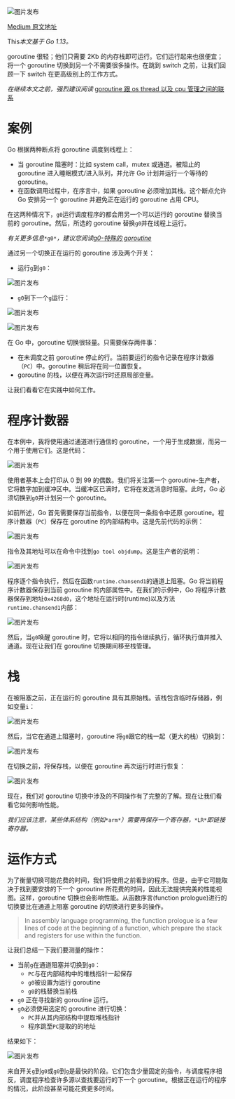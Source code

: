 ![图片发布](./pictures/1*CieXcIc9Bv11JWFOECjHyw.png)

[Medium 原文地址](https://medium.com/a-journey-with-go/go-what-does-a-goroutine-switch-actually-involve-394c202dddb7)

This️*本文基于 Go 1.13。*

goroutine 很轻；他们只需要 2Kb 的内存栈即可运行。它们运行起来也很便宜；将一个 goroutine 切换到另一个不需要很多操作。在跳到 switch 之前，让我们回顾一下 switch 在更高级别上的工作方式。

_在继续本文之前，强烈建议阅读_ [goroutine 跟 os thread 以及 cpu 管理之间的联系](./1.goroutine跟os+thread以及cpu管理之间的联系.md)

# 案例

Go 根据两种断点将 goroutine 调度到线程上：

- 当 goroutine 阻塞时：比如 system call，mutex 或通道。被阻止的 goroutine 进入睡眠模式/进入队列，并允许 Go 计划并运行一个等待的 goroutine。
- 在函数调用过程中，在序言中，如果 goroutine 必须增加其栈。这个断点允许 Go 安排另一个 goroutine 并避免正在运行的 goroutine 占用 CPU。

在这两种情况下，`g0`运行调度程序的都会用另一个可以运行的 goroutine 替换当前的 goroutine。然后，所选的 goroutine 替换`g0`并在线程上运行。

_有关更多信息_`*g0*`_，建议您阅读[g0-特殊的 goroutine](./2.+g0-特殊的goroutine.md)_

通过另一个切换正在运行的 goroutine 涉及两个开关：

- 运行`g`到`g0`：

![图片发布](./pictures/1*-w8MTDEUqis5mIX-s_KfPg.png)

- `g0`到下一个`g`运行：

![图片发布](https://miro.medium.com/max/60/1*6Qoa7ugcwsoQgs2cktKMvA.png?q=20)

![图片发布](./pictures/1*6Qoa7ugcwsoQgs2cktKMvA.png)

在 Go 中，goroutine 切换很轻量。只需要保存两件事：

- 在未调度之前 goroutine 停止的行。当前要运行的指令记录在程序计数器（`PC`）中。goroutine 稍后将在同一位置恢复。
- goroutine 的栈，以便在再次运行时还原局部变量。

让我们看看它在实践中如何工作。

# 程序计数器

在本例中，我将使用通过通道进行通信的 goroutine，一个用于生成数据，而另一个用于使用它们。这是代码：

![图片发布](./pictures/1*TZobNBH4mKyaN8B_ru7tUA.png)

使用者基本上会打印从 0 到 99 的偶数。我们将关注第一个 goroutine-生产者，它将数字加到缓冲区中。当缓冲区已满时，它将在发送消息时阻塞。此时，Go 必须切换到`g0`并计划另一个 goroutine。

如前所述，Go 首先需要保存当前指令，以便在同一条指令中还原 goroutine。程序计数器（`PC`）保存在 goroutine 的内部结构中。这是先前代码的示例：

![图片发布](./pictures/1*ArVyzi31WBefg4RhhX5Pdw.png)

指令及其地址可以在命令中找到`go tool objdump`。这是生产者的说明：

![图片发布](./pictures/1*E9HFNIw4ZhDirUh4dgWbsw.png)

程序逐个指令执行，然后在函数`runtime.chansend1`的通道上阻塞。Go 将当前程序计数器保存到当前 goroutine 的内部属性中。在我们的示例中，Go 将程序计数器保存到地址`0x4268d0`，这个地址在运行时(runtime)以及方法`runtime.chansend1`内部：

![图片发布](./pictures/1*i1SaUH3K7pjijTtW-O1TKw.png)

然后，当`g0`唤醒 goroutine 时，它将以相同的指令继续执行，循环执行值并推入通道。现在让我们在 goroutine 切换期间移至栈管理。

# 栈

在被阻塞之前，正在运行的 goroutine 具有其原始栈。该栈包含临时存储器，例如变量`i`：

![图片发布](./pictures/1*8oa7ziZBpHZqKVihpQ3b8g.png)

然后，当它在通道上阻塞时，goroutine 将`g0`跟它的栈一起（更大的栈）切换到：

![图片发布](./pictures/1*I42dKDU2BV6kTwWMWiA1JQ.png)

在切换之前，将保存栈，以便在 goroutine 再次运行时进行恢复：

![图片发布](./pictures/1*kmufEth8mfd7OLnkl9oC7Q.png)

现在，我们对 goroutine 切换中涉及的不同操作有了完整的了解。现在让我们看看它如何影响性能。

_我们应该注意，某些体系结构（例如_`*arm*`_）需要再保存一个寄存器，_`*LR*`_即链接寄存器。_

# 运作方式

为了衡量切换可能花费的时间，我们将使用之前看到的程序。但是，由于它可能取决于找到要安排的下一个 goroutine 所花费的时间，因此无法提供完美的性能视图。这样，goroutine 切换也会影响性能。从函数序言(function prologue)进行的切换要比在通道上阻塞 goroutine 的切换进行更多的操作。

> In assembly language programming, the function prologue is a few lines of code at the beginning of a function, which prepare the stack and registers for use within the function.

让我们总结一下我们要测量的操作：

- 当前`g`在通道阻塞并切换到`g0`：
  - `PC`与在内部结构中的堆栈指针一起保存
  - `g0`被设置为运行 goroutine
  - `g0`的栈替换当前栈
- `g0` 正在寻找新的 goroutine 运行。
- `g0`必须使用选定的 goroutine 进行切换：
  - `PC`并从其内部结构中提取堆栈指针
  - 程序跳至`PC`提取的的地址

结果如下：

![图片发布](./pictures/1*MDJam9-EE-XEIccguKXOkQ.png)

来自开关`g`到`g0`或`g0`到`g`是最快的阶段。它们包含少量固定的指令，与调度程序相反，调度程序检查许多源以查找要运行的下一个 goroutine。根据正在运行的程序的情况，此阶段甚至可能花费更多时间。
